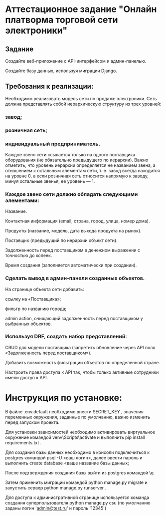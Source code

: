 #  Аттестационное задание "Онлайн платворма торговой сети электроники"
## Задание
Создайте веб-приложение с API-интерфейсом и админ-панелью.

Создайте базу данных, используя миграции Django.

## Требования к реализации:

Необходимо реализовать модель сети по продаже электроники.
Сеть должна представлять собой иерархическую структуру из трех уровней:

###  завод;

###  розничная сеть;

###  индивидуальный предприниматель.

Каждое звено сети ссылается только на одного поставщика оборудования (не обязательно предыдущего по иерархии). Важно отметить, что уровень иерархии определяется не названием звена, а отношением к остальным элементам сети, т. е. завод всегда находится на уровне 0, а если розничная сеть относится напрямую к заводу, минуя остальные звенья, ее уровень — 1.

###  Каждое звено сети должно обладать следующими элементами:

Название.

Контактная информация (email, страна, город, улица, номер дома).

Продукты (название, модель, дата выхода продукта на рынок).

Поставщик (предыдущий по иерархии объект сети).

Задолженность перед поставщиком в денежном выражении с точностью до копеек.

Время создания (заполняется автоматически при создании).

###  Сделать вывод в админ-панели созданных объектов.

На странице объекта сети добавить:

ссылку на «Поставщика»;

фильтр по названию города;

admin action, очищающий задолженность перед поставщиком у выбранных объектов.

###  Используя DRF, создать набор представлений:

CRUD для модели поставщика (запретить обновление через API поля «Задолженность перед поставщиком»).

Добавить возможность фильтрации объектов по определенной стране.

Настроить права доступа к API так, чтобы только активные сотрудники имели доступ к API.


# Инструкция по установке:

В файле .env.default необходимо внести SECRET_KEY , значения переменных окружения, заданные по умолчанию, важно изменить перед запуском проекта. 

Для установки зависимостей необходимо активировать виртуальное окружение командой  venv\Scripts\activate  и выполнить  pip install requirements.txt  .

Для создания базы данных необходимо в консоли подключиться к postgres  командой psql -U <ваш логин>, далее ввести пароль и выполнить create database <ваше название базы данных;

После подтверждения создания базы выйти из postgres командой \q

Затем применить миграции командой python manage.py migrate  и запустить сервер python manage.py runserver  .

Для доступа к административной странице используется команда создания суперпользователя python manage.py csu  (по умолчанию заданы логин 'admin@test.ru' и пароль '12345')

